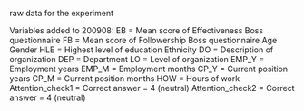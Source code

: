 raw data for the experiment

Variables added to 200908:
EB = Mean score of Effectiveness Boss questionnaire
FB = Mean score of Followership Boss questionnaire
Age
Gender
HLE = Highest level of education
Ethnicity
DO = Description of organization
DEP = Department
LO = Level of organization
EMP_Y = Employment years
EMP_M = Employment months
CP_Y = Current position years
CP_M = Current position months
HOW = Hours of work
Attention_check1 = Correct answer = 4 (neutral)
Attention_check2 = Correct answer = 4 (neutral)
